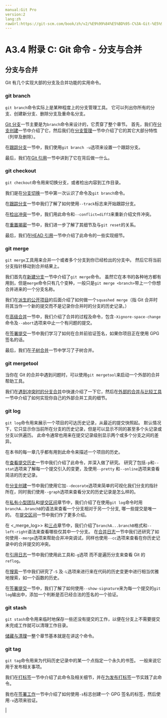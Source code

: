 ```yaml
---
manual:Git Pro
version:2
lang:zh
rawUrl:https://git-scm.com/book/zh/v2/%E9%99%84%E5%BD%95-C%3A-Git-%E5%91%BD%E4%BB%A4-%E5%88%86%E6%94%AF%E4%B8%8E%E5%90%88%E5%B9%B6
---
```



# A3.4 附录 C: Git 命令 - 分支与合并

## 分支与合并<a name="_分支与合并"></a>


Git 有几个实现大部的分支及合并功能的实用命令。



### git branch<a name="_git_branch"></a>


`git branch`命令实际上是某种程度上的分支管理工具。 它可以列出你所有的分支、创建新分支、删除分支及重命名分支。




[Git 分支](%591  "")一节主要是为`branch`命令来设计的，它贯穿了整个章节。 首先，我们在[分支创建](%959  "")一节中介绍了它，然后我们在[分支管理](%960  "")一节中介绍了它的其它大部分特性（列举及删除）。




在[跟踪分支](%961  "")一节中，我们使用`git branch -u`选项来设置一个跟踪分支。




最后，我们在[Git 引用](%893  "")一节中讲到了它在背后做一什么。




### git checkout<a name="_git_checkout"></a>


`git checkout`命令用来切换分支，或者检出内容到工作目录。




我们是在[分支切换](%962  "")一节中第一次认识了命令及`git branch`命令。




在[跟踪分支](%961  "")一节中我们了解了如何使用`--track`标志来开始跟踪分支。




在[检出冲突](%963  "")一节中，我们用此命令和`--conflict=diff3`来重新介绍文件冲突。




在[重置揭密](%615  "")一节中，我们进一步了解了其细节及与`git reset`的关系。




最后，我们在[HEAD 引用](%964  "")一节中介绍了此命令的一些实现细节。




### git merge<a name="_git_merge"></a>


`git merge`工具用来合并一个或者多个分支到你已经检出的分支中。 然后它将当前分支指针移动到合并结果上。




我们首先在[新建分支](%965  "")一节中介绍了`git merge`命令。 虽然它在本书的各种地方都有用到，但是`merge`命令只有几个变种，一般只是`git merge <branch>`带上一个你想合并进来的一个分支名称。




我们在[派生的公开项目](%966  "")的后面介绍了如何做一个`squashed merge`（指 Git 合并时将其当作一个新的提交而不是记录你合并时的分支的历史记录。）




在[高级合并](%636  "")一节中，我们介绍了合并的过程及命令，包含`-Xignore-space-change`命令及`--abort`选项来中止一个有问题的提交。




在[签署提交](%952  "")一节中我们学习了如何在合并前验证签名，如果你项目正在使用 GPG 签名的话。




最后，我们在[子树合并](%967  "")一节中学习了子树合并。




### git mergetool<a name="_git_mergetool"></a>


当你在 Git 的合并中遇到问题时，可以使用`git mergetool`来启动一个外部的合并帮助工具。




我们在[遇到冲突时的分支合并](%851  "")中快速介绍了一下它，然后在[外部的合并与比较工具](%968  "")一节中介绍了如何实现你自己的外部合并工具的细节。




### git log<a name="_git_log"></a>


`git log`命令用来展示一个项目的可达历史记录，从最近的提交快照起。 默认情况下，它只显示你当前所在分支的历史记录，但是可以显示不同的甚至多个头记录或分支以供遍历。 此命令通常也用来在提交记录级别显示两个或多个分支之间的差异。




在本书的每一章几乎都有用到此命令来描述一个项目的历史。




在[查看提交历史](%969  "")一节中我们介绍了此命令，并深入做了研究。 研究了包括`-p`和`--stat`选项来了解每一个提交引入的变更，及使用`--pretty` 和`--online`选项来查看简洁的历史记录。




在[分支创建](%959  "")一节中我们使用它加`--decorate`选项来简单的可视化我们分支的指针所在，同时我们使用`--graph`选项来查看分叉的历史记录是怎么样的。




在[私有小型团队](%970  "")和[提交区间](%707  "")章节中，我们介绍了在使用`git log`命令时用`branchA..branchB`的语法来查看一个分支相对于另一个分支, 哪一些提交是唯一的。 在[提交区间](%707  "")一节中我们作了更多介绍。




在 &lt;_merge_log&gt;&gt; 和[三点](%852  "")章节中，我们介绍了`branchA...branchB`格式和`--left-right`语法来查看哪些仅其中一个分支。 在[合并日志](%971  "")一节中我们还研究了如何使用`--merge`选项来帮助合并冲突调试，同样也使用`--cc`选项来查看在你历史记录中的合并提交的冲突。




在[引用日志](%972  "")一节中我们使用此工具和`-g`选项 而不是遍历分支来查看 Git 的`reflog`。




在[搜索](%973  "")一节中我们研究了`-S` 及`-L`选项来进行来在代码的历史变更中进行相当优雅地搜索，如一个函数的历史。




在[签署提交](%952  "")一节中，我们了解了如何使用`--show-signature`来为每一个提交的`git log`输出中，添加一个判断是否已经合法的签名的一个验证。




### git stash<a name="_git_stash"></a>


`git stash`命令用来临时地保存一些还没有提交的工作，以便在分支上不需要提交未完成工作就可以清理工作目录。




[储藏与清理](%635  "")一整个章节基本就是在讲这个命令。




### git tag<a name="_git_tag"></a>


`git tag`命令用来为代码历史记录中的某一个点指定一个永久的书签。 一般来说它用于发布相关事项。




我们在[打标签](%974  "")一节中介绍了此命令及相关细节，并在[为发布打标签](%975  "")一节实践了此命令。




我也在[签署工作](%866  "")一节中介绍了如何使用`-s`标志创建一个 GPG 签名的标签，然后使用`-v`选项来验证。



|


